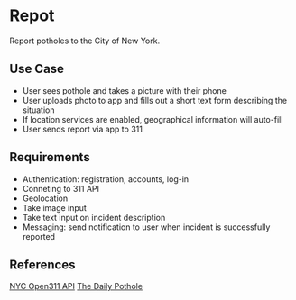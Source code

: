 # Repot
Report potholes to the City of New York.

## Use Case
* User sees pothole and takes a picture with their phone
* User uploads photo to app and fills out a short text form describing the situation
* If location services are enabled, geographical information will auto-fill
* User sends report via app to 311

## Requirements
* Authentication: registration, accounts, log-in
* Conneting to 311 API
* Geolocation
* Take image input
* Take text input on incident description
* Messaging: send notification to user when incident is successfully reported

## References
[NYC Open311 API](https://developer.cityofnewyork.us/api/open311-inquiry)
[The Daily Pothole](http://thedailypothole.tumblr.com/)
